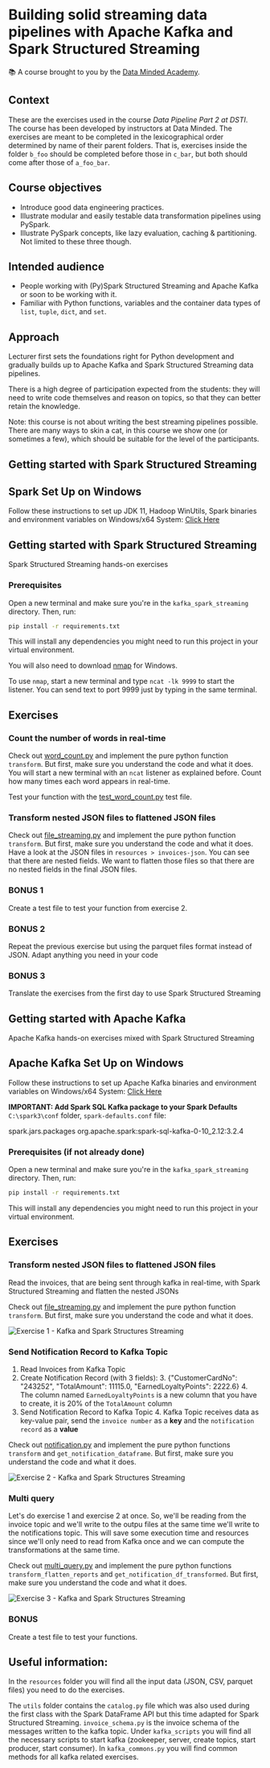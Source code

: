 # Building solid streaming data pipelines with Apache Kafka and Spark Structured Streaming

📚 A course brought to you by the [Data Minded Academy].

## Context

These are the exercises used in the course *Data Pipeline Part 2 at DSTI*.  
The course has been developed by instructors at Data Minded. The
exercises are meant to be completed in the lexicographical order determined by
name of their parent folders. That is, exercises inside the folder `b_foo`
should be completed before those in `c_bar`, but both should come after those
of `a_foo_bar`.

## Course objectives

- Introduce good data engineering practices.
- Illustrate modular and easily testable data transformation pipelines using
  PySpark.
- Illustrate PySpark concepts, like lazy evaluation, caching & partitioning.
  Not limited to these three though.

## Intended audience

- People working with (Py)Spark Structured Streaming and Apache Kafka or soon to be working with it.
- Familiar with Python functions, variables and the container data types of
  `list`, `tuple`, `dict`, and `set`.

## Approach

Lecturer first sets the foundations right for Python development and
gradually builds up to Apache Kafka and Spark Structured Streaming data pipelines.

There is a high degree of participation expected from the students: they
will need to write code themselves and reason on topics, so that they can
better retain the knowledge.

Note: this course is not about writing the best streaming pipelines possible. There are
many ways to skin a cat, in this course we show one (or sometimes a few), which
should be suitable for the level of the participants.

## Getting started with Spark Structured Streaming

## Spark Set Up on Windows
Follow these instructions to set up JDK 11, Hadoop WinUtils, Spark binaries and environment 
variables on Windows/x64 System: [Click Here](https://app.tango.us/app/workflow/Setting-up-JDK--Hadoop-WinUtils--Spark-binaries-and-environment-variables-on-Windows-x64-System-ce23bd438117424c87009b2ac1fc82bd) 


## Getting started with Spark Structured Streaming 

Spark Structured Streaming hands-on exercises

### Prerequisites
Open a new terminal and make sure you're in the `kafka_spark_streaming` directory. Then, run:

```bash
pip install -r requirements.txt
```

This will install any dependencies you might need to run this project in your virtual environment.

You will also need to download [nmap](https://nmap.org/download.html) for Windows.

To use `nmap`, start a new terminal and type `ncat -lk 9999` to start the listener. 
You can send text to port 9999 just by typing in the same terminal.


## Exercises

### Count the number of words in real-time
Check out [word_count.py](exercises/a_spark_streaming_socket_source/word_count.py) and implement the pure
python function `transform`. But first, make sure you understand the code and what it does.
You will start a new terminal with an `ncat` listener as explained before. 
Count how many times each word appears in real-time.

Test your function with the [test_word_count.py](tests/test_word_count.py) test file.


### Transform nested JSON files to flattened JSON files
Check out [file_streaming.py](exercises/b_spark_streaming_file_source/file_streaming.py) and implement the pure
python function `transform`. But first, make sure you understand the code and what it does.
Have a look at the JSON files in `resources > invoices-json`.
You can see that there are nested fields. We want to flatten those files so that there are no 
nested fields in the final JSON files.

### BONUS 1
Create a test file to test your function from exercise 2.

### BONUS 2
Repeat the previous exercise but using the parquet files format instead of JSON. Adapt anything you need in your code

### BONUS 3
Translate the exercises from the first day to use Spark Structured Streaming


## Getting started with Apache Kafka

Apache Kafka hands-on exercises mixed with Spark Structured Streaming

## Apache Kafka Set Up on Windows
Follow these instructions to set up Apache Kafka binaries and environment 
variables on Windows/x64 System: [Click Here](https://app.tango.us/app/workflow/Download-and-Configure-Apache-Kafka-on-Windows-x64-System-474eb2506acd494ebd5c94686ea610c2) 

**IMPORTANT: Add Spark SQL Kafka package to your Spark Defaults** `C:\spark3\conf` folder, `spark-defaults.conf` file:

spark.jars.packages                org.apache.spark:spark-sql-kafka-0-10_2.12:3.2.4


### Prerequisites (if not already done)
Open a new terminal and make sure you're in the `kafka_spark_streaming` directory. Then, run:

```bash
pip install -r requirements.txt
```

This will install any dependencies you might need to run this project in your virtual environment.


## Exercises

### Transform nested JSON files to flattened JSON files
Read the invoices, that are being sent through kafka in real-time, with Spark Structured Streaming and flatten the nested JSONs

Check out [file_streaming.py](exercises/c_spark_streaming_kafka_source/file_streaming.py) and implement the pure
python function `transform`. But first, make sure you understand the code and what it does.

![Exercise 1 - Kafka and Spark Structures Streaming](images/exercise1.png "Exercise 1 - Kafka and Spark Structures Streaming")


### Send Notification Record to Kafka Topic
1. Read Invoices from Kafka Topic
2. Create Notification Record (with 3 fields):
   3. {"CustomerCardNo": "243252", "TotalAmount": 11115.0, "EarnedLoyaltyPoints": 2222.6}
   4. The  column named `EarnedLoyaltyPoints` is a new column that you have to create, it is 20% of the `TotalAmount` column
3. Send Notification Record to Kafka Topic
   4. Kafka Topic receives data as key-value pair, send the `invoice number` as a **key** and the `notification record` as a **value**

Check out [notification.py](exercises/c_spark_streaming_kafka_source/notification.py) and implement the pure
python functions `transform` and `get_notification_dataframe`. But first, make sure you understand the code and what it does.

![Exercise 2 - Kafka and Spark Structures Streaming](images/exercise2.png "Exercise 2 - Kafka and Spark Structures Streaming")


### Multi query
Let's do exercise 1 and exercise 2 at once. So, we'll be reading from the invoice topic and we'll write to the outpu
files at the same time we'll write to the notifications topic. This will save some execution time and resources since
we'll only need to read from Kafka once and we can compute the transformations at the same time.

Check out [multi_query.py](exercises/c_spark_streaming_kafka_source/multi_query.py) and implement the pure
python functions `transform_flatten_reports` and `get_notification_df_transformed`. 
But first, make sure you understand the code and what it does.

![Exercise 3 - Kafka and Spark Structures Streaming](images/exercise3.png "Exercise 3 - Kafka and Spark Structures Streaming")


### BONUS
Create a test file to test your functions.


## Useful information:
In the `resources` folder you will find all the input data (JSON, CSV, parquet files) you need to do the exercises.

The `utils` folder contains the `catalog.py` file which was also used during the first class with the Spark DataFrame API
but this time adapted for Spark Structured Streaming. `invoice_schema.py` is the invoice schema of the messages written
to the kafka topic. Under `kafka_scripts` you will find all the necessary scripts to start kafka (zookeeper, server, 
create topics, start producer, start consumer). In `kafka_commons.py` you will find common methods for all kafka related
exercises.

[Data Minded Academy]: https://www.dataminded.academy/
